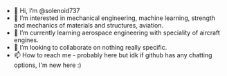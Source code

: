 - 👋 Hi, I’m @solenoid737
- 👀 I’m interested in mechanical engineering, machine learning, strength and mechanics of materials and structures, aviation.
- 🌱 I’m currently learning aerospace engineering with speciality of aircraft engines.
- 💞️ I’m looking to collaborate on nothing really specific.
- 📫 How to reach me - probably here but idk if github has any chatting options, I'm new here :)

<!---
solenoid737/solenoid737 is a ✨ special ✨ repository because its `README.md` (this file) appears on your GitHub profile.
You can click the Preview link to take a look at your changes.
--->
